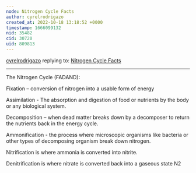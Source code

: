 ```yaml
---
node: Nitrogen Cycle Facts
author: cyrelrodrigazo
created_at: 2022-10-18 13:18:52 +0000
timestamp: 1666099132
nid: 35482
cid: 30720
uid: 809813
---
```




[cyrelrodrigazo](../profile/cyrelrodrigazo) replying to: [Nitrogen Cycle Facts](../notes/TheChessGym/10-18-2022/nitrogen-cycle-facts)

----
The Nitrogen Cycle (FADAND):  

Fixation – conversion of nitrogen into a usable form of energy 

Assimilation - The absorption and digestion of food or nutrients by the body or any biological system.  

Decomposition – when dead matter breaks down by a decomposer to return the nutrients back in the energy cycle.  

Ammonification - the process where microscopic organisms like bacteria or other types of decomposing organism break down nitrogen. 

Nitrification is where ammonia is converted into nitrite.   

Denitrification is where nitrate is converted back into a gaseous state N2